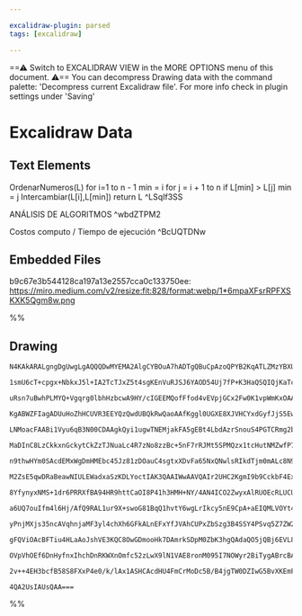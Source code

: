 ```yaml
---

excalidraw-plugin: parsed
tags: [excalidraw]

---
```

==⚠  Switch to EXCALIDRAW VIEW in the MORE OPTIONS menu of this document. ⚠== You can decompress Drawing data with the command palette: 'Decompress current Excalidraw file'. For more info check in plugin settings under 'Saving'


# Excalidraw Data

## Text Elements
OrdenarNumeros(L)
        for i=1 to n - 1
                min = i
                for j = i + 1 to n
                        if  L[min] > L[j]
                                min = j
                Intercambiar(L[i],L[min])
        return L ^LSqIf3SS

ANÁLISIS DE ALGORITMOS ^wbdZTPM2

Costos computo / Tiempo de ejecución ^BcUQTDNw

## Embedded Files
b9c67e3b544128ca197a13e2557cca0c133750ee: https://miro.medium.com/v2/resize:fit:828/format:webp/1*6mpaXFsrRPFXSKXK5Qgm8w.png

%%
## Drawing
```compressed-json
N4KAkARALgngDgUwgLgAQQQDwMYEMA2AlgCYBOuA7hADTgQBuCpAzoQPYB2KqATLZMzYBXUtiRoIACyhQ4zZAHoFAc0JRJQgEYA6bGwC2CgF7N6hbEcK4OCtptbErHALRY8RMpWdx8Q1TdIEfARcZgRmBShcZQUebQBGAFZtAAYaOiCEfQQOKGZuAG1wMFAwMogSbggAGQBlAEcASQAzAGZa2vSyyFhEKqgsKC7yzG5nFO0ATgB2eOmAFkmeebn5

1smU6cT+cpgx+NbkxJ5l+IA2TcTJxZ5t4sgKEnVuRJSJ6YAOD54Uj7fP+K3HaQSQIQjKaTcHjTVraM6JRIfSZJSaveZbYEQazKYLcFKY5hQUhsADWCAAwmx8GxSFUAMTxBCMxnDSCaXDYEnKYlCDjESnU2kSInWZhwXCBXKsiDNQj4fC1WC4iSCDzSwnEskAdSekihBKJpIQipgyvQqsqmJ5EI44XyaHimLY4uwaj2DremO5wjgjWI9tQBQAupjm

uRsn7uBwhPLMYQ+Vgqrg0lbhHzbcwA9HY/cIGEEMQofFfod4vEVpjGCx2Fw0K1vpWmKxOAA5ThibjTFI/T5nE5x5gAEUyA0LaGaBDCmM0aeIAFFgtlcgHg5ihHBiLhR9w5gjpjxDq0VtdMUQOCSozH8Ke2JyC9wJ/gp7mBpghhIAPKkYg5CUtoTZMSzAABTVAAlAAOhwqAwbBMHNDSqCEAAvPEqBQGwqDQc4qDxFBcEEYRqD6PGqDIUh+FEVRCGk

KgABWZFIagADUuHoZhHCUVR3EEYQzQwdUBQkRwQaoAAfKggl0UGXE8XJVHCYxdGyfJjS5EweD6JoVikKBBSECGgnCUGkHQURgRQCI0HVNK5AUAAKoMVRfj+HB/gBTBsCB4EqbBNFIah7FYagOF4WZ8kwYp5GEL5PH+Qx0UsWxGFYbFEVwXxAlCfGokSVJMnhelRVRfRaVUWpAyiLgWk6XpBnUEZOWmVRFlWZJ0oIbktSEEY4i8NM2itPCiLIlcaI

LNMoacFAABi1Vyu6qB3N00CDAAgkQyi1ugwTNEMjakFA5gEBt4LbdAzrSnouS4PGTCRmg2bXrmNLgvGBCOW+znfr+pD/oBXmgc1RH+ShaEpdhuFlURJUxYV8nxYxhBJeDHHQ+lmWSdlIniVj0no0VhElcp8NyRVGnVdpEp1YZ2MmWlrWkNZ0q4EIGEAErhD1fVEkICCnndAASYIQu+uHaLcxQAL47KU5SVBIFCaMQABa9kAAoALI8NKvR9atX2Yq

MaDInC8LzCkkxnGckytCkZzTJNuaLc4R7zNo8zzBc+5nF7rRJMt5SPMQzx1tcHutNMZwfP7KSJF7HwYrmoLgpCdaB5A2JmviuYakaAo0vSCApP7/vSuynLery/JUoXwrkBwYoSjk+25rK8ommaeZUpaueGtqup4toGd5v3xpKvrFqFqmfiSBmAaOi9Lpujunq5lXvr+oUIZt+GCAPVhV5xgmxvoLg8y2bO8+XjmK35mOuE8NH1xlk7K1Vs221Igd

n9thwHYm0SAcdEMxWgDmHMEbc45Jz81zDOauC4sgtxXDvFa65NxQNwlsRIkdTjm0mALc8N9norWpHeB+j5nwrVfGLCAa0WwAEHqiNFqCw1Ag45yoDWtUAA4h+dmjR7Kaw/J0K0lBPq0PoUwlhbCOFcN4fwwRwjRFt2mt1XqUIPhTVyHNEi+BFojxoadLaVRdqt3fkwI67hjHnQwnAK601bq2lIAfJ6TpSBvTcvgCRVQpHMNYbUdhnDuF8IEUIkRL

M2ZsE5qwDRaBeawNIULEWadxaSzKDLYoctIAK3QAAIWwAAVQAIr2UHC2KgmI9b9CckbF4Ex0QO3mH8Eu1s5hP0xC7A8sJbh9gWIkLsJx4haNzMHUOS07YJCfpbD4ZxWg8A+ICEeKdRbcEOJiLOfUc53zHgXIU6A6TF1LvEcuHIuQ8j5Hs/oDcm6SnMeUduCoJ5VCnuqMeOoQ56gdAaTU49TSTx7tPXM1o552h3E6ZesBV7bPKBvP0KDQx71cUfXM

8YfynyxNMS+1dr6PRRXfBA94HR9httCaOI8P41h3HMH+NY/4AN4ICO2ZwyxAlRUOEcRLUCUMSeUeBfJEFLjyNvNcG4txct3Dg/cKw/jW0IRePFt9yhkLJBQmBVSnISEpISLyqA9D6DgFE1AChUD2UIFkOAmEfyoAQHRBA2AhCugAM9cDEQ5TV6BtUYWYHqgwhqUomrNRaq1CAbV2odc611qiurc00do2a819EvA1W+GxpiEB7WlFWKxJ1Nq2Mupi

a6UQ7ouIfm4l6Hj/AfQ9RAL1ur9X+swoG81BqQ1hvtY6wgLrIkcy5nE9CpA+aEIQMLVOYt4gS0SNLWWqKH4QDYIUlIa0ST4EKUC6h8B9aEH0NEJAdS0Cu2SJMVE8xEg21tnbWYYDnbcA+DgqYY19yzH3As+YmIxlfKWkAiWPw9xP2WJbM4mIVmpKPEeq2GwhqHGaTS3Mmy8Q/PzrXfZEA6RvHQymOBZyq6XOQ9c0U4o7kdTlE8/5VRJAcg0IEN5v

yPnjMXjs35ncAVqhnjaMF3yl4chXh6GFkALnEFxYfJVAhCUPxZbSzg3B4SSY4PSvq5Z7ZW27LbUVGCJXYMjlHc4cwRkrUIByyBXKeVeh5JvBFcDZyCuQSK3MZ4FXCZIcq28qqHzqrbnKfec7NCTGwA7BArRNDxxWAsvA8QZi4AOAgW4AzsB4BSNgA4kdXiEvVO4PqRRuhgAY90eI9xUHyxPkmD4HUkVlvxeUQkW4hABggIgPk8ZlBXWJPYxV+Bpb

gFQViOAcBFTiu4HLaAoJshVE3KQC8OwGDmooHk7DAmrkSDpM0ZbK3hgQAdaQO5jQBj6EVL8hbBzmRMj3cUdbIgts7dm5XebeH64EeblKSbG2LtZBmiR5jLzAVreey3bbWQ9tGjo5+nLZ3Nu/Z2wDskH2VRfae+d8HWR2bCHY5mcFp2fu5D+/oD8kLFrFhhaDl7+gZrTV0QtZN6P4eY52yTmN/aFlw7B9TrIEi00SDMd9qnUAsd9cOmtTbbAKCglw

OVpVhOEf6DnHyfnxIhchDnRKWXnOmfc52zLwX9lN1VAE8ronM095I7NOWyr2BiTygABrcBAR7G2XtASTETjpybzBTdUnwAATStz8OEZ6UgW1mDbD48w+CnaMGwAwA3cz0AIHzIeLLlg8EmNOynKusdI5xRx9AOvJvchIOovqPwc8eOIIqBArWlpF5IJrNgP4pe4E0MENVT5eUQFzzXQUkeVp5KpHO0gyh2TAR4DSxlk0R/UFQBMRIYFpSc2UDGCU

2v++4EH3bcfB58S8FXxP4e0/k/lAx1ASHCAcdHU4FmCrMoDc5B/B4jgTW0DZIwG5BvXKEmFqIOXt/uY3IjfiYO3lkAwgUAZ4PM/+mIO642TALY1UoBQ6uYEBZIpAdeL+D8CSe+gBmg4aeQtQbkcA1etez+jebmzek2HIR0jA9k4e+Ane5Q1SKomQ2Ap+UaK0DqOq+gmufQbWN45CxBVCDyxIu2DBTBvBABEA+AoQUAa0jBhAFBVBxCHWYAmSkA7c

4QA2UsIAUsQAA===
```
%%